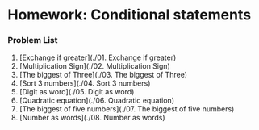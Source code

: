 Homework: Conditional statements
================================


### Problem List

1. [Exchange if greater](./01. Exchange if greater)
1. [Multiplication Sign](./02. Multiplication Sign)
1. [The biggest of Three](./03. The biggest of Three)
1. [Sort 3 numbers](./04. Sort 3 numbers)
1. [Digit as word](./05. Digit as word)
1. [Quadratic equation](./06. Quadratic equation)
1. [The biggest of five numbers](./07. The biggest of five numbers)
1. [Number as words](./08. Number as words)
